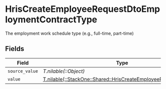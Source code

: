 # HrisCreateEmployeeRequestDtoEmploymentContractType

The employment work schedule type (e.g., full-time, part-time)


## Fields

| Field                                                                                                                        | Type                                                                                                                         | Required                                                                                                                     | Description                                                                                                                  |
| ---------------------------------------------------------------------------------------------------------------------------- | ---------------------------------------------------------------------------------------------------------------------------- | ---------------------------------------------------------------------------------------------------------------------------- | ---------------------------------------------------------------------------------------------------------------------------- |
| `source_value`                                                                                                               | *T.nilable(::Object)*                                                                                                        | :heavy_minus_sign:                                                                                                           | N/A                                                                                                                          |
| `value`                                                                                                                      | [T.nilable(::StackOne::Shared::HrisCreateEmployeeRequestDtoValue)](../../models/shared/hriscreateemployeerequestdtovalue.md) | :heavy_minus_sign:                                                                                                           | N/A                                                                                                                          |